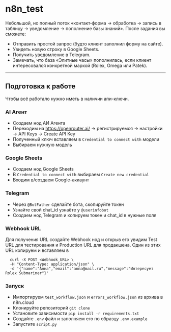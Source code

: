 # n8n_test
Небольшой, но полный поток «контакт‑форма → обработка → запись в таблицу → уведомление → пополнение базы знаний».
 После задания вы сможете:
  - Отправить простой запрос (будто клиент заполнил форму на сайте).
  - Увидеть новую строку в Google Sheets.
  - Получить уведомление в Telegram.
  - Замечать, что база «Элитные часы» пополнилась, если клиент интересовался конкретной маркой (Rolex, Omega или Patek).
---
## Подготовка к работе
Чтобы всё работало нужно иметь в наличии апи-ключи.
### AI Агент
- Создаем нод АИ Агента
- Переходим на https://openrouter.ai/ → регистрируемся → настройки → API Keys → Create API Key<br>
- Полученный ключ вставляем в `Credential to connect with` модели
- Выбираем нужную модель
### Google Sheets
- Создаем нод Google Sheets
- В `Credential to connect with` выбираем `Create new credential`
- Входим в/создаем Google-аккаунт
### Telegram
- Через `@BotFather` сделайте бота, скопируйте токен
- Узнайте свой chat_id узнаёте у `@userinfobot`
- Создаем нод Telegram и копируем токен и chat_id в нужные поля
### Webhook URL
Для получения URL создайте Webhook нод и открыв его увидим Test URL для тестирования и Production URL для продакшена.
Один из этих URL копируем и вставляем в 
```
  curl -X POST <Webhook_URL> \
  -H "Content-Type: application/json" \
  -d '{"name":"Анна","email":"anna@mail.ru","message":"Интересует Rolex Submariner"}'
```
### Запуск
- Импортируем `test_workflow.json` и `errors_workflow.json` из архива в n8n.cloud
- Клонируйте репозиторий `git clone`
- Установите зависимости `pip install -r requirements.txt`
- Cоздайте `.env` файл и заполняем его по образцу `.env.example`
- Запустите `script.py`
